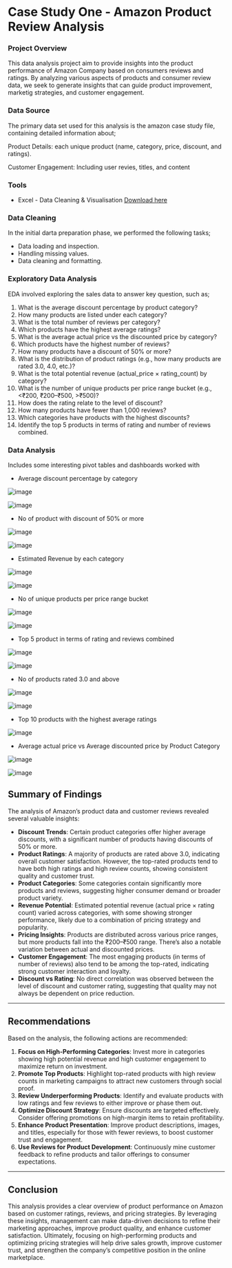 # Case Study One - Amazon Product Review Analysis

### Project Overview

This data analysis project aim to provide insights into the product performance of Amazon Company based on consumers reviews and ratings. By analyzing various aspects of products and consumer review data, we seek to generate insights that can guide product improvement, marketig strategies, and customer engagement.

### Data Source

The primary data set used for this analysis is the amazon case study file, containing detailed information about;

Product Details: each unique product (name, category, price, discount, and ratings).

Customer Engagement: Including user revies, titles, and content

### Tools

- Excel - Data Cleaning & Visualisation [Download here](https://microaoft.com)

### Data Cleaning

In the initial darta preparation phase, we performed the following tasks;

- Data loading and inspection.
- Handling missing values.
- Data cleaning and formatting.

### Exploratory Data Analysis

EDA involved exploring the sales data to answer key question, such as;

1. What is the average discount percentage by product category? 
2. How many products are listed under each category? 
3. What is the total number of reviews per category?  
4. Which products have the highest average ratings? 
5. What is the average actual price vs the discounted price by category? 
6. Which products have the highest number of reviews? 
7. How many products have a discount of 50% or more? 
8. What is the distribution of product ratings (e.g., how many products are rated 3.0, 
4.0, etc.)? 
9. What is the total potential revenue (actual_price × rating_count) by category? 
10. What is the number of unique products per price range bucket (e.g., <₹200, 
₹200–₹500, >₹500)? 
11. How does the rating relate to the level of discount? 
12. How many products have fewer than 1,000 reviews? 
13. Which categories have products with the highest discounts? 
14. Identify the top 5 products in terms of rating and number of reviews combined.

### Data Analysis

Includes some interesting pivot tables and dashboards worked with

- Average discount percentage by category

![image](https://github.com/user-attachments/assets/375abfb2-ed3b-4320-8f0a-66937084c2ee)

![image](https://github.com/user-attachments/assets/ff0fb4f3-1429-463b-9a80-c3b1c9ef3c16)


- No of  product with discount of 50% or more	
		
![image](https://github.com/user-attachments/assets/83f04894-4572-4a6b-8613-c754e46a55fd)

![image](https://github.com/user-attachments/assets/1d8297f5-bfa7-46d7-8cd9-4a2eb430804a)


- Estimated Revenue by each category	

![image](https://github.com/user-attachments/assets/eb35473a-db85-493f-8016-f3bcda1502ea)

![image](https://github.com/user-attachments/assets/20fcfe94-c874-4756-8f29-7c2fae97b9bc)


- No of unique products per price range bucket 	

![image](https://github.com/user-attachments/assets/ee03c019-7f70-4c34-b1d1-4829d2cf4d95)

![image](https://github.com/user-attachments/assets/8507b1f8-99b0-4aa9-aeb8-8faf43e585d8)


- Top 5 product in terms of rating and reviews combined	

![image](https://github.com/user-attachments/assets/ba93e1cd-c0d9-4c5c-8e27-62cce3513094)

![image](https://github.com/user-attachments/assets/9c774c8b-d3db-49dc-b9ef-a9261e99fd9f)


- No of products rated 3.0 and above	
	
![image](https://github.com/user-attachments/assets/56f22e9e-5b2a-4355-9d7a-043d1aeb47c7)

![image](https://github.com/user-attachments/assets/732f3b78-755f-47e4-83c0-7f8d0d4d59e6)


- Top 10 products with the highest average ratings	

![image](https://github.com/user-attachments/assets/db5cafcf-4a4a-459e-9c3c-5cbe348db5e1)


- Average actual price vs Average discounted price by Product Category		

![image](https://github.com/user-attachments/assets/e1d8883e-044b-4766-812d-8657fa5ffa1c)

![image](https://github.com/user-attachments/assets/2de4d5e0-f551-469a-b430-9be52f40d0a6)

## **Summary of Findings**



The analysis of Amazon’s product data and customer reviews revealed several valuable insights:

* **Discount Trends**: Certain product categories offer higher average discounts, with a significant number of products having discounts of 50% or more.
* **Product Ratings**: A majority of products are rated above 3.0, indicating overall customer satisfaction. However, the top-rated products tend to have both high ratings and high review counts, showing consistent quality and customer trust.
* **Product Categories**: Some categories contain significantly more products and reviews, suggesting higher consumer demand or broader product variety.
* **Revenue Potential**: Estimated potential revenue (actual price × rating count) varied across categories, with some showing stronger performance, likely due to a combination of pricing strategy and popularity.
* **Pricing Insights**: Products are distributed across various price ranges, but more products fall into the ₹200–₹500 range. There’s also a notable variation between actual and discounted prices.
* **Customer Engagement**: The most engaging products (in terms of number of reviews) also tend to be among the top-rated, indicating strong customer interaction and loyalty.
* **Discount vs Rating**: No direct correlation was observed between the level of discount and customer rating, suggesting that quality may not always be dependent on price reduction.

---

## **Recommendations**

Based on the analysis, the following actions are recommended:

1. **Focus on High-Performing Categories**: Invest more in categories showing high potential revenue and high customer engagement to maximize return on investment.
2. **Promote Top Products**: Highlight top-rated products with high review counts in marketing campaigns to attract new customers through social proof.
3. **Review Underperforming Products**: Identify and evaluate products with low ratings and few reviews to either improve or phase them out.
4. **Optimize Discount Strategy**: Ensure discounts are targeted effectively. Consider offering promotions on high-margin items to retain profitability.
5. **Enhance Product Presentation**: Improve product descriptions, images, and titles, especially for those with fewer reviews, to boost customer trust and engagement.
6. **Use Reviews for Product Development**: Continuously mine customer feedback to refine products and tailor offerings to consumer expectations.

---

## **Conclusion**

This analysis provides a clear overview of product performance on Amazon based on customer ratings, reviews, and pricing strategies. By leveraging these insights, management can make data-driven decisions to refine their marketing approaches, improve product quality, and enhance customer satisfaction. Ultimately, focusing on high-performing products and optimizing pricing strategies will help drive sales growth, improve customer trust, and strengthen the company’s competitive position in the online marketplace.


